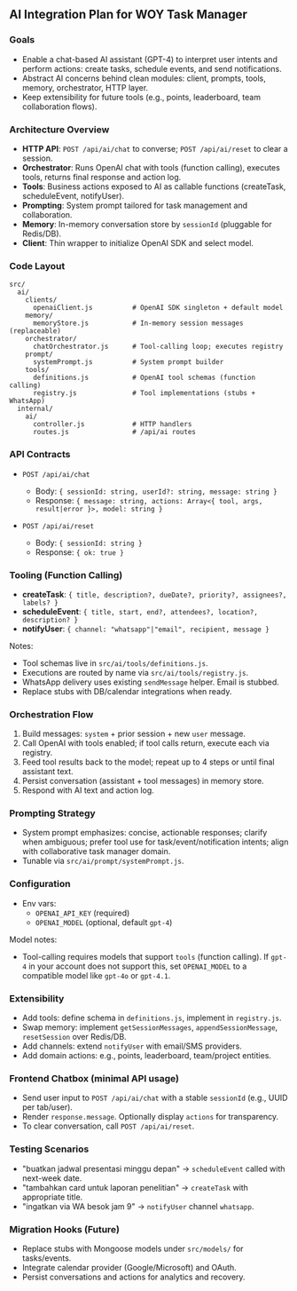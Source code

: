 ## AI Integration Plan for WOY Task Manager

### Goals
- Enable a chat-based AI assistant (GPT-4) to interpret user intents and perform actions: create tasks, schedule events, and send notifications.
- Abstract AI concerns behind clean modules: client, prompts, tools, memory, orchestrator, HTTP layer.
- Keep extensibility for future tools (e.g., points, leaderboard, team collaboration flows).

### Architecture Overview
- **HTTP API**: `POST /api/ai/chat` to converse; `POST /api/ai/reset` to clear a session.
- **Orchestrator**: Runs OpenAI chat with tools (function calling), executes tools, returns final response and action log.
- **Tools**: Business actions exposed to AI as callable functions (createTask, scheduleEvent, notifyUser).
- **Prompting**: System prompt tailored for task management and collaboration.
- **Memory**: In-memory conversation store by `sessionId` (pluggable for Redis/DB).
- **Client**: Thin wrapper to initialize OpenAI SDK and select model.

### Code Layout
```
src/
  ai/
    clients/
      openaiClient.js          # OpenAI SDK singleton + default model
    memory/
      memoryStore.js           # In-memory session messages (replaceable)
    orchestrator/
      chatOrchestrator.js      # Tool-calling loop; executes registry
    prompt/
      systemPrompt.js          # System prompt builder
    tools/
      definitions.js           # OpenAI tool schemas (function calling)
      registry.js              # Tool implementations (stubs + WhatsApp)
  internal/
    ai/
      controller.js            # HTTP handlers
      routes.js                # /api/ai routes
```

### API Contracts
- `POST /api/ai/chat`
  - Body: `{ sessionId: string, userId?: string, message: string }`
  - Response: `{ message: string, actions: Array<{ tool, args, result|error }>, model: string }`

- `POST /api/ai/reset`
  - Body: `{ sessionId: string }`
  - Response: `{ ok: true }`

### Tooling (Function Calling)
- **createTask**: `{ title, description?, dueDate?, priority?, assignees?, labels? }`
- **scheduleEvent**: `{ title, start, end?, attendees?, location?, description? }`
- **notifyUser**: `{ channel: "whatsapp"|"email", recipient, message }`

Notes:
- Tool schemas live in `src/ai/tools/definitions.js`.
- Executions are routed by name via `src/ai/tools/registry.js`.
- WhatsApp delivery uses existing `sendMessage` helper. Email is stubbed.
- Replace stubs with DB/calendar integrations when ready.

### Orchestration Flow
1. Build messages: `system` + prior session + new `user` message.
2. Call OpenAI with tools enabled; if tool calls return, execute each via registry.
3. Feed tool results back to the model; repeat up to 4 steps or until final assistant text.
4. Persist conversation (assistant + tool messages) in memory store.
5. Respond with AI text and action log.

### Prompting Strategy
- System prompt emphasizes: concise, actionable responses; clarify when ambiguous; prefer tool use for task/event/notification intents; align with collaborative task manager domain.
- Tunable via `src/ai/prompt/systemPrompt.js`.

### Configuration
- Env vars:
  - `OPENAI_API_KEY` (required)
  - `OPENAI_MODEL` (optional, default `gpt-4`)

Model notes:
- Tool-calling requires models that support `tools` (function calling). If `gpt-4` in your account does not support this, set `OPENAI_MODEL` to a compatible model like `gpt-4o` or `gpt-4.1`.

### Extensibility
- Add tools: define schema in `definitions.js`, implement in `registry.js`.
- Swap memory: implement `getSessionMessages`, `appendSessionMessage`, `resetSession` over Redis/DB.
- Add channels: extend `notifyUser` with email/SMS providers.
- Add domain actions: e.g., points, leaderboard, team/project entities.

### Frontend Chatbox (minimal API usage)
- Send user input to `POST /api/ai/chat` with a stable `sessionId` (e.g., UUID per tab/user).
- Render `response.message`. Optionally display `actions` for transparency.
- To clear conversation, call `POST /api/ai/reset`.

### Testing Scenarios
- "buatkan jadwal presentasi minggu depan" → `scheduleEvent` called with next-week date.
- "tambahkan card untuk laporan penelitian" → `createTask` with appropriate title.
- "ingatkan via WA besok jam 9" → `notifyUser` channel `whatsapp`.

### Migration Hooks (Future)
- Replace stubs with Mongoose models under `src/models/` for tasks/events.
- Integrate calendar provider (Google/Microsoft) and OAuth.
- Persist conversations and actions for analytics and recovery.


